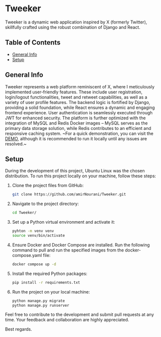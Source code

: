 # Tweeker

Tweeker is a dynamic web application inspired by X (formerly Twitter), skillfully crafted using the robust combination of Django and React.

## Table of Contents
* [General Info](#general-info)
* [Setup](#setup)

## General Info
Tweeker represents a web platform reminiscent of X, where I meticulously implemented user-friendly features. These include user registration, login/logout functionalities, tweet and retweet capabilities, as well as a variety of user profile features. The backend logic is fortified by Django, providing a solid foundation, while React ensures a dynamic and engaging frontend experience. User authentication is seamlessly executed through JWT for enhanced security. The platform is further optimized with the integration of MySQL and Redis Docker images – MySQL serves as the primary data storage solution, while Redis contributes to an efficient and responsive caching system. ~For a quick demonstration, you can visit the [DEMO](https://tweeker-fm8dmq290-amirnourani.vercel.app/), although it is recommended to run it locally until any issues are resolved.~

## Setup
During the development of this project, Ubuntu Linux was the chosen distribution. To run this project locally on your machine, follow these steps:

1. Clone the project files from GitHub:
    ```bash
    git clone https://github.com/amirNourani/Tweeker.git
    ```

2. Navigate to the project directory:
    ```bash
    cd Tweeker/
    ```

3. Set up a Python virtual environment and activate it:
    ```bash
    pyhton -m venv venv
    source venv/bin/activate
    ```

4. Ensure Docker and Docker Compose are installed. Run the following command to pull and run the specified images from the docker-compose.yaml file:
    ```bash
    docker compose up -d
    ```

5. Install the required Python packages:
    ```bash
    pip install -r requirements.txt
    ```

6. Run the project on your local machine:
    ```bash
    python manage.py migrate
    python manage.py runserver
    ```

Feel free to contribute to the development and submit pull requests at any time. Your feedback and collaboration are highly appreciated.

Best regards.
